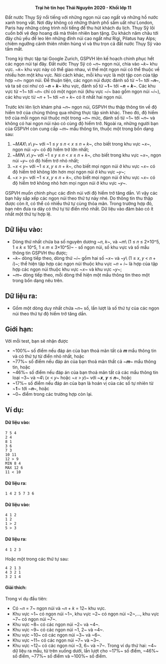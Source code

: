 **<center>Trại hè tin học Thái Nguyên 2020 - Khối lớp 11</center>**

Đất nước Thụy Sỹ nổi tiếng với những ngọn núi cao ngất và những hồ nước xanh trong vắt. Nơi đây không có những thành phố sầm uất như London, Paris hay những công trình nổi tiếng để thu hút khách du lịch. Thụy Sỹ lôi cuốn bởi vẻ đẹp hoang dã mà thiên nhiên ban tặng. Du khách năm châu tới đây chủ yếu để leo lên những đỉnh núi cao ngất như Rigi, Pilatus hay Alps; chiêm ngưỡng cảnh thiên nhiên hùng vĩ và thu trọn cả đất nước Thụy Sỹ vào tầm mắt.

Trong kỳ thực tập tại Google Zurich, GSPVH lên kế hoạch chinh phục hết các ngọn núi tại đây. Đất nước Thụy Sỹ có ~𝑛~ ngọn núi, chia vào ~𝑘~ khu vực. ~𝑘~ khu vực này có thể giao nhau, vì thế một ngọn núi có thể thuộc về nhiều hơn một khu vực. Nói cách khác, mỗi khu vực là một tập con của tập hợp ~𝑛~ ngọn núi. Để thuận tiện, các ngọn núi được đánh số từ ~1~ tới ~𝒏~, và ta sẽ coi như có ~𝒏 + 𝒌~ khu vực, đánh số từ ~𝟏~ tới ~𝒏 + 𝒌~. Các khu vực từ ~1~ tới ~𝑛~ chỉ có một ngọn núi (khu vực ~𝑖~ bao gồm ngọn núi ~𝑖~), các khu vực từ ~𝑛 + 1~ tới ~𝑛 + 𝑘~ có ít nhất hai ngọn núi.

Trước khi lên lịch khám phá ~𝑛~ ngọn núi, GSPVH thu thập thông tin về độ hiểm trở của chúng thông qua những thực tập sinh khác. Theo đó, độ hiểm trở của mỗi ngọn núi thuộc một trong ~𝑛~ mức, đánh số từ ~1~ tới ~𝑛~ và không có hai ngọn núi nào có cùng độ hiểm trở. Ngoài ra, những người bạn của GSPVH còn cung cấp ~𝑚~ mẩu thông tin, thuộc một trong bốn dạng sau:
1. ~𝑀𝐴𝑋\ 𝑥\ 𝑦~ với ~1 ≤ 𝑦 ≤ 𝑛 < 𝑥 ≤ 𝑛 + 𝑘~, cho biết trong khu vực ~𝑥~, ngọn núi ~𝑦~ có độ hiểm trở lớn nhất;
2. ~𝑀𝐼𝑁\ 𝑥\ 𝑦~ với ~1 ≤ 𝑦 ≤ 𝑛 < 𝑥 ≤ 𝑛 + 𝑘~, cho biết trong khu vực ~𝑥~, ngọn núi ~𝑦~ có độ hiểm trở nhỏ nhất;
3. ~𝑥 < 𝑦~ với ~1 ≤ 𝑥, 𝑦 ≤ 𝑛 + 𝑘~, cho biết mọi ngọn núi ở khu vực ~𝑥~ có độ hiểm trở không lớn hơn mọi ngọn núi ở khu vực ~𝑦~;
4. ~𝑥 > 𝑦~ với ~1 ≤ 𝑥, 𝑦 ≤ 𝑛 + 𝑘~, cho biết mọi ngọn núi ở khu vực ~𝑥~ có độ hiểm trở không nhỏ hơn mọi ngọn núi ở khu vực ~𝑦~.

GSPVH muốn chinh phục các đỉnh núi với độ hiểm trở tăng dần. Vì vậy các bạn hãy sắp xếp các ngọn núi theo thứ tự này nhé. Do thông tin thu thập được còn ít, có thể có nhiều thứ tự cùng thỏa mãn. Trong trường hợp đó, bạn nên đưa ra dãy có thứ tự từ điển nhỏ nhất. Dữ liệu vào đảm bảo có ít nhất một thứ tự hợp lệ.

## Dữ liệu vào:
- Dòng thứ nhất chứa ba số nguyên dương ~𝑛, 𝑘~, và ~𝑚\ (1 ≤ 𝑛 ≤ 2×10^5, 1 ≤ 𝑘 ≤ 10^5, 1 ≤ 𝑚 ≤ 3×10^5)~ - số ngọn núi, số khu vực và số mẩu thông tin GSPVH thu được;
- ~𝑘~ dòng tiếp theo, dòng thứ ~𝑖~ gồm hai số ~𝑥~ và ~𝑦\ (1 ≤ 𝑥, 𝑦 < 𝑛 + 𝑖)~; thể hiện tập hợp các ngọn núi thuộc khu vực ~𝑛 + 𝑖~ là hợp của tập hợp các ngọn núi thuộc khu vực ~𝑥~ và khu vực ~𝑦~;
- ~𝑚~ dòng tiếp theo, mỗi dòng thể hiện một mẩu thông tin theo một trong bốn dạng nêu trên.

## Dữ liệu ra:
- Gồm một dòng duy nhất chứa ~𝑛~ số, lần lượt là số thứ tự của các ngọn núi theo thứ tự độ hiểm trở tăng dần.

## Giới hạn:
Với mỗi test, bạn sẽ nhận được 
- ~100\%~ số điểm nếu đáp án của bạn thoả mãn tất cả 𝒎 mẩu thông tin và có thứ tự từ điển nhỏ nhất, hoặc
- ~77\%~ số điểm nếu đáp án của bạn thoả mãn thất cả ~𝒎~ mẩu thông tin, hoặc
- ~46\%~ số điểm nếu đáp án của bạn thoả mãn tất cả các mẩu thông tin loại ~3~ và ~4\ (𝑥 < 𝑦~ 
hoặc ~𝑥 > 𝑦)~ với ~𝒙, 𝒚 ≤ 𝒏~, hoặc
- ~17\%~ số điểm nếu đáp án của bạn là hoán vị của các số tự nhiên từ ~𝟏~ tới ~𝒏~, hoặc
- ~0~ điểm trong các trường hợp còn lại.

## Ví dụ:
#### Dữ liệu vào:
```
7 5 4
2 4
8 1
3 6
7 3
10 11
12 > 9
MIN 8 4
MAX 12 6
11 < 10
```

#### Dữ liệu ra:
```
1 4 2 5 7 3 6
```

#### Dữ liệu vào:
```
4 1 2
1 2
1 > 2
5 > 3
```

#### Dữ liệu ra:
```
4 1 2 3
```

Hoặc một trong các thứ tự sau:
```
4 2 1 3
4 3 2 1
3 2 1 4
```

#### Giải thích:
Trong ví dụ đầu tiên:
- Có ~𝑛 = 7~ ngọn núi và ~𝑛 + 𝑘 = 12~ khu vực.
- Khu vực ~1~ có ngọn núi ~1~, khu vực ~2~ có ngọn núi ~2~,…, khu vực ~7~ có ngọn núi ~7~.
- Khu vực ~8~ có các ngọn núi ~2~ và ~4~.
- Khu vực ~9~ có các ngọn núi ~1, 2~ và ~4~.
- Khu vực ~10~ có các ngọn núi ~3~ và ~6~.
- Khu vực ~11~ có các ngọn núi ~7~ và ~3~.
- Khu vực ~12~ có các ngọn núi ~3, 6~ và ~7~.
Trong ví dụ thứ hai: ~4~ dữ liệu ra mẫu, từ trên xuống dưới, lần lượt cho ~17\%~ số điểm, ~46\%~ số 
điểm, ~77\%~ số điểm và ~100\%~ số điểm.